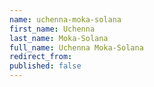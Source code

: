 ```yaml
---
name: uchenna-moka-solana
first_name: Uchenna
last_name: Moka-Solana
full_name: Uchenna Moka-Solana
redirect_from:
published: false
---
```


